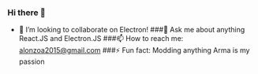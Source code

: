 ### Hi there 👋
- 👯 I’m looking to collaborate on Electron!
###💬 Ask me about anything React.JS and Electron.JS
###📫 How to reach me: alonzoa2015@gmail.com
###⚡ Fun fact: Modding anything Arma is my passion
<!--
**Anddy123/Anddy123** is a ✨ _special_ ✨ repository because its `README.md` (this file) appears on your GitHub profile.

Here are some ideas to get you started:

- 🔭 I’m currently working on ...
- 🌱 I’m currently learning ...
- 👯 I’m looking to collaborate on ...
- 🤔 I’m looking for help with ...
- 💬 Ask me about ...
- 📫 How to reach me: ...
- 😄 Pronouns: ...
- ⚡ Fun fact: ...
-->
